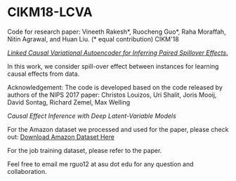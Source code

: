 # CIKM18-LCVA
Code for research paper:
Vineeth Rakesh\*, Ruocheng Guo\*, Raha Moraffah, Nitin Agrawal, and Huan Liu. (\* equal contribution) CIKM'18

[*Linked Causal Variational Autoencoder for Inferring Paired Spillover Effects*.](http://www.public.asu.edu/~rguo12/CIKM18.pdf)

In this work, we consider spill-over effect between instances for learning causal effects from data.

Acknowledgement:
The code is developed based on the code released by authors of the NIPS 2017 paper:
Christos Louizos, Uri Shalit, Joris Mooij, David Sontag, Richard Zemel, Max Welling

*Causal Effect Inference with Deep Latent-Variable Models*

For the Amazon dataset we processed and used for the paper, please check out:
[Download Amazon Dataset Here](https://drive.google.com/drive/folders/1Ff_GdfjhrDFbZiRW0z81lGJW-cUrYmo1?usp=sharing)

For the job training dataset, please refer to the paper.

Feel free to email me rguo12 at asu dot edu for any question and collaboration.
